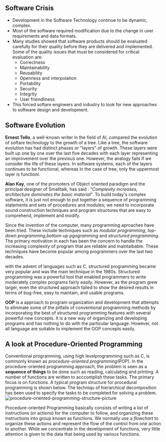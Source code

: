 ## Software Crisis
- Development in the Software Technology continue to be dynamic, complex.
- Most of the software required modification due to the change in user requirements and data formats.
- Many studies showed that software products should be evaluated carefully for their quality before they are delivered and implemented. Some of the quality issues that must be considered for critical evaluation are:
  - Correctness
  - Maintainability
  - Reusability
  - Openness and interpolation
  - Portability
  - Security
  - Integrity
  - User friendliness
- This forced softare engineers and industry to look for new approaches to software design and development.

## Software Evolution

**Ernest Tello**, a well-known writer in the field of AI, compared the evolution of softare technology to the growth of a tree. Like a tree, the software evolution has had distinct phases or "layers" of growth. These layers were built up one by one over the last five decades with each layer representing an improvement over the previous one. 
However, the analogy fails if we consider the life of these layers. In software systems, each of the layers continues to be functional, whereas in the case of tree, only the uppermost layer is functionl.

**Alan Kay**, one of the promoters of Object oriented paradigm and the principal designer of Smalltalk, has said : "*Complexity increases, architecture dominates the basic material*". To build today's complex software, it is just not enough to put together a sequence of programming statements and sets of procedures and modules; we need to incorporate sound construction techniques and program structures that are easy to comprehend, implement and modify.

Since the invention of the computer, many programming aproaches have been tried. These include techniques such as *modular programming*, *top-down programming*,*bottom-up pgogramming* and *structured programming*. The primary motivation in each has been the concern to handle the increasing complexity of program that are reliable and maintaibable. These techniques have become popular among programmers over the last two decades.

with the advent of languages such as C, structured programming became very popular and was the main technique in the 1980s. Structured programming was a powerful tool that enabled programmers to write moderately complex programs fairly easily. However, as the program grew larger, even the structured approach failed to show the desired results in terms of bug-free, easy to maintain, and usable programs.

**OOP** is a approach to program organization and development that attempts to eliminate some of the pitfalls of conventional programming methods by incorporating the best of structured programming features with several powerful new concepts. It is a new way of organizing and developing programs and has nothing to do with the particular language. However, not all language are suitable to implement the OOP concepts easily.

## A look at Procedure-Oriented Programming
Conventional programming, using high levelprogramming such as C, is commonly known as *procedure-oriented programming*(POP). In the procedure-oriented programming approach, the problem is seen as a **sequence of things** to be done such as reading, calculating and printing. A number of functions are written to acccomplish these tasks. The primary focus is on functions. A typical program structure for procedural programming is shown below. The techniqu of hierarchical decomposition has been used to specify the tasks to be completed for solving a problem.
![procedure-oriented-programming-structure-picture](https://github.com/user-attachments/assets/28cfe4f0-34a3-4a33-b2c8-bc28ca3ea69a)

Procedure-oriented Programming basically consists of writing a list of instructions (or actions) for the computer to follow, and organizing these instructions into group known as functions. We normally use a *flowchart* to organize these actions and represent the flow of the control from one action to another. While we concentrate in the development of functions, very little attention is given to the data that being used by various functions.
